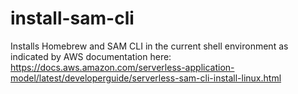 # install-sam-cli
Installs Homebrew and SAM CLI in the current shell environment as indicated by AWS documentation here: https://docs.aws.amazon.com/serverless-application-model/latest/developerguide/serverless-sam-cli-install-linux.html
